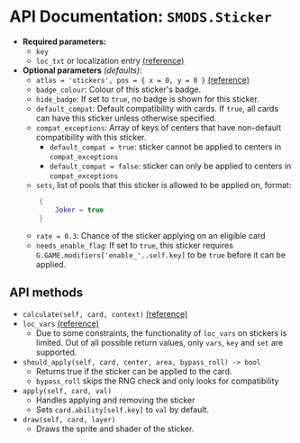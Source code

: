 # API Documentation: `SMODS.Sticker`
- **Required parameters:**
	- `key`
	- `loc_txt` or localization entry [(reference)](https://github.com/Steamodded/smods/wiki/Localization)
- **Optional parameters** *(defaults)*:
	- `atlas = 'stickers', pos = { x = 0, y = 0 }` [(reference)](https://github.com/Steamodded/smods/wiki/SMODS.Atlas#applying-textures-to-cards)
	- `badge_colour`: Colour of this sticker's badge.
    - `hide_badge`: If set to `true`, no badge is shown for this sticker.
	- `default_compat`: Default compatibility with cards. If `true`, all cards can have this sticker unless otherwise specified.
	- `compat_exceptions`: Array of keys of centers that have non-default compatibility with this sticker.
		- `default_compat = true`: sticker cannot be applied to centers in `compat_exceptions`
		- `default_compat = false`: sticker can only be applied to centers in `compat_exceptions`
	- `sets`, list of pools that this sticker is allowed to be applied on, format: 
	```lua
		{
			Joker = true
		}
	```
	- `rate = 0.3`: Chance of the sticker applying on an eligible card
	- `needs_enable_flag`: If set to `true`, this sticker requires `G.GAME.modifiers['enable_'..self.key]` to be `true` before it can be applied.

## API methods
- `calculate(self, card, context)` [(reference)](https://github.com/Steamodded/smods/wiki/Calculate-Functions)
- `loc_vars` [(reference)](https://github.com/Steamodded/smods/wiki/Localization#Localization-functions)
	- Due to some constraints, the functionality of `loc_vars` on stickers is limited. Out of all possible return values, only `vars`, `key` and `set` are supported.
- `should_apply(self, card, center, area, bypass_roll) -> bool`
	- Returns true if the sticker can be applied to the card. 
	- `bypass_roll` skips the RNG check and only looks for compatibility
- `apply(self, card, val)`
	- Handles applying and removing the sticker
	- Sets `card.ability[self.key]` to `val` by default. 
- `draw(self, card, layer)`
	- Draws the sprite and shader of the sticker.
